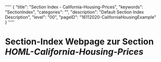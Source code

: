 '''''
{
"title": "Section Index - California-Housing-Prices",
"keywords": "SectionIndex",
"categories": "",
"description": "Default Section Index Description",
"level": "00",
"pageID": "16112020-CaliforniaHousingExample"
}
'''''


<h1>Section-Index Webpage zur Section <i>HOML-California-Housing-Prices</i></h1>

